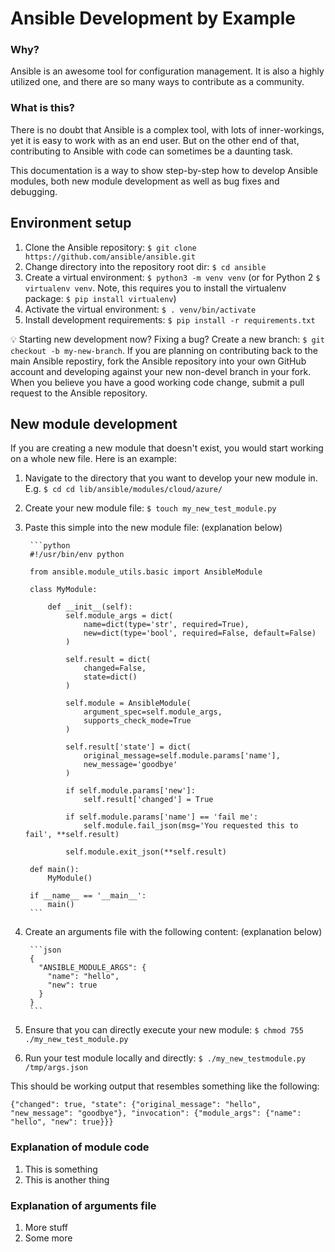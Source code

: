 # Ansible Development by Example

### Why?

Ansible is an awesome tool for configuration management. It is also a highly utilized one, and there are so many ways to contribute as a community.

### What is this?

There is no doubt that Ansible is a complex tool, with lots of inner-workings, yet it is easy to work with as an end user. But on the other end of that, contributing to Ansible with code can sometimes be a daunting task.

This documentation is a way to show step-by-step how to develop Ansible modules, both new module development as well as bug fixes and debugging.

## Environment setup

1. Clone the Ansible repository: `$ git clone https://github.com/ansible/ansible.git`
1. Change directory into the repository root dir: `$ cd ansible`
1. Create a virtual environment: `$ python3 -m venv venv` (or for Python 2 `$ virtualenv venv`. Note, this requires you to install the virtualenv package: `$ pip install virtualenv`)
1. Activate the virtual environment: `$ . venv/bin/activate`
1. Install development requirements: `$ pip install -r requirements.txt`

:bulb: Starting new development now? Fixing a bug? Create a new branch: `$ git checkout -b my-new-branch`. If you are planning on contributing back to the main Ansible repostiry, fork the Ansible repository into your own GitHub account and developing against your new non-devel branch in your fork. When you believe you have a good working code change, submit a pull request to the Ansible repository.

## New module development

If you are creating a new module that doesn't exist, you would start working on a whole new file. Here is an example:

1. Navigate to the directory that you want to develop your new module in. E.g. `$ cd cd lib/ansible/modules/cloud/azure/`
1. Create your new module file: `$ touch my_new_test_module.py`
1. Paste this simple into the new module file: (explanation below)

        ```python
        #!/usr/bin/env python

        from ansible.module_utils.basic import AnsibleModule

        class MyModule:

            def __init__(self):
                self.module_args = dict(
                    name=dict(type='str', required=True),
                    new=dict(type='bool', required=False, default=False)
                )

                self.result = dict(
                    changed=False,
                    state=dict()
                )

                self.module = AnsibleModule(
                    argument_spec=self.module_args,
                    supports_check_mode=True
                )

                self.result['state'] = dict(
                    original_message=self.module.params['name'],
                    new_message='goodbye'
                )

                if self.module.params['new']:
                    self.result['changed'] = True

                if self.module.params['name'] == 'fail me':
                    self.module.fail_json(msg='You requested this to fail', **self.result)

                self.module.exit_json(**self.result)

        def main():
            MyModule()

        if __name__ == '__main__':
            main()
        ```

1. Create an arguments file with the following content: (explanation below)

        ```json
        {
          "ANSIBLE_MODULE_ARGS": {
            "name": "hello",
            "new": true
          }
        }
        ```
1. Ensure that you can directly execute your new module: `$ chmod 755 ./my_new_test_module.py`
1. Run your test module locally and directly: `$ ./my_new_testmodule.py /tmp/args.json`

This should be working output that resembles something like the following:

```
{"changed": true, "state": {"original_message": "hello", "new_message": "goodbye"}, "invocation": {"module_args": {"name": "hello", "new": true}}}
```

### Explanation of module code

1. This is something
1. This is another thing

### Explanation of arguments file

1. More stuff
1. Some more
